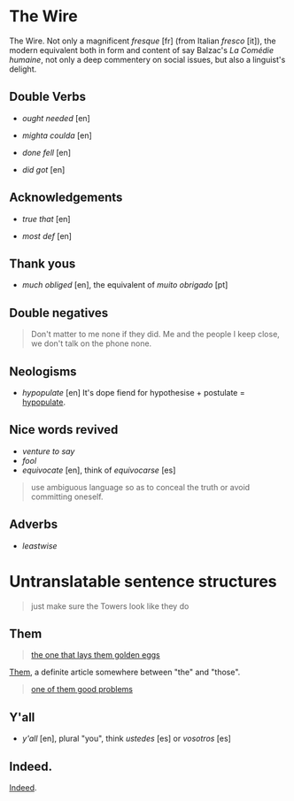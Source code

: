 The Wire
====

The Wire. Not only a magnificent *fresque* [fr] (from Italian *fresco* [it]), the modern equivalent both in form and content of say Balzac's *La Comédie humaine*, not only a deep commentery on social issues, but also a linguist's delight.

## Double Verbs

* *ought needed* [en]

* *mighta coulda* [en]

* *done fell* [en]

* *did got* [en]

## Acknowledgements

* *true that* [en]

* *most def* [en]

## Thank yous

* *much obliged* [en], the equivalent of *muito obrigado* [pt]

## Double negatives

>Don't matter to me none if they did. Me and the people I keep close, we don't talk on the phone none.

## Neologisms

* *hypopulate* [en] It's dope fiend for hypothesise + postulate = [hypopulate](http://www.ign.com/boards/threads/what-the-fuck-does-hypopulate-mean.453318029/).

## Nice words revived

* *venture to say*
* *fool*
* *equivocate* [en], think of  *equivocarse* [es]

>use ambiguous language so as to conceal the truth or avoid committing oneself.

## Adverbs

* *leastwise*

# Untranslatable sentence structures

>just make sure the Towers look like they do

## Them

>[the one that lays them golden eggs](https://www.youtube.com/watch?v=70eU840lc38#t=12)

[Them](http://www.urbandictionary.com/define.php?term=them), a definite article somewhere between "the" and "those".

>[one of them good problems](https://www.youtube.com/watch?v=90cwlneRjPQ#t=30)

## Y'all

* *y'all* [en], plural "you", think *ustedes* [es] or *vosotros* [es]

## Indeed.

[Indeed](https://www.youtube.com/watch?v=zX9RVI0vaDs).

